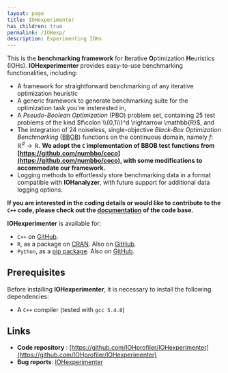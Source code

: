 ```yaml
---
layout: page
title: IOHexperimenter
has_children: true
permalink: /IOHexp/
description: Experimenting IOHs
---
```


This is the **benchmarking framework** for <b>I</b>terative <b>O</b>ptimization <b>H</b>euristics (IOHs).
<b>IOHexperimenter</b> provides easy-to-use benchmarking functionalities, including:

* A framework for straightforward benchmarking of any iterative optimization heuristic
* A generic framework to generate benchmarking suite for the optimization task you're insterested in,
* A _Pseudo-Boolean Optimization_ (PBO) problem set, containing 25 test problems of the kind $f\colon \\{0,1\\}^d \rightarrow \mathbb{R}$, and
* The integration of 24 noiseless, single-objective _Black-Box Optimization Benchmarking_ ([BBOB](https://coco.gforge.inria.fr/downloads/download16.00/bbobdocfunctions.pdf)) functions on the continuous domain, namely $f\colon \mathbb{R}^d \rightarrow \mathbb{R}$. <b>We adopt the `C` implementation of BBOB test functions from [https://github.com/numbbo/coco](https://github.com/numbbo/coco), with some modifications to accommodate our framework.</b>
* Logging methods to effortlessly store benchmarking data in a format compatible with __IOHanalyzer__, with future support for additional data logging options.

**If you are interested in the coding details or would like to contribute to the `C++` code, please check out the [documentation](https://iohprofiler.github.io/IOHexperimenter) of the code base.**

<b>IOHexperimenter</b> is available for:

* `C++` on [GitHub](https://github.com/IOHprofiler).
* `R`, as a package on [CRAN](https://CRAN.R-project.org/package=IOHexperimenter). Also on [GitHub](https://github.com/IOHprofiler/IOHexperimenter/tree/R).
* `Python`, as a [pip package](https://pypi.org/project/IOHexperimenter/). Also on [GitHub](https://github.com/IOHprofiler/IOHexperimenter/tree/python-interface).

## Prerequisites

Before installing <b>IOHexperimenter</b>, it is necessary to install the following dependencies:

* A `C++` compiler (tested with `gcc 5.4.0`)

## Links

* __Code repository__ : [https://github.com/IOHprofiler/IOHexperimenter](https://github.com/IOHprofiler/IOHexperimenter)
* __Bug reports__: [IOHexperimenter](https://github.com/IOHprofiler/IOHexperimenter/issues)